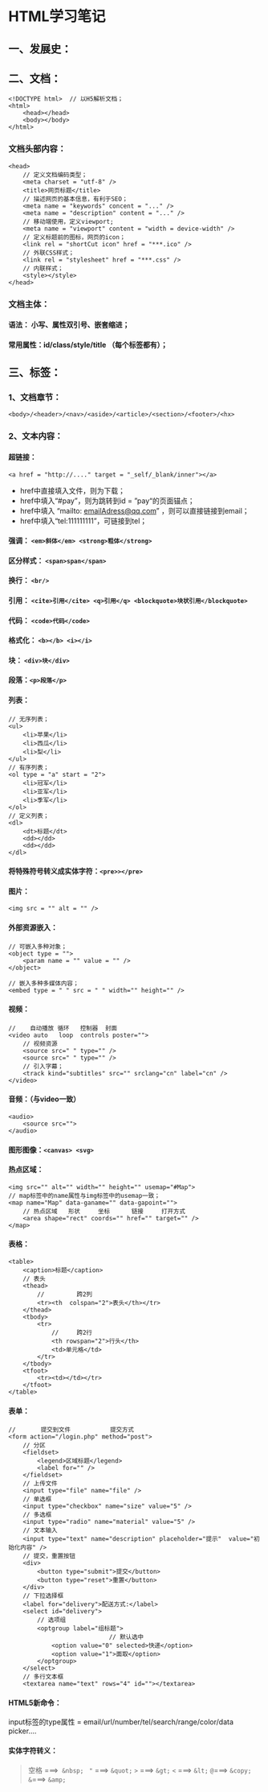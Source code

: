# HTML学习笔记

## 一、发展史：

## 二、文档：
	<!DOCTYPE html>  // 以H5解析文档；
	<html>
		<head></head>
		<body></body>
	</html>

### 文档头部内容：
	<head>
		// 定义文档编码类型；
		<meta charset = "utf-8" /> 
		<title>网页标题</title>
		// 描述网页的基本信息，有利于SEO；
		<meta name = "keywords" concent = "..." />
		<meta name = "description" content = "..." />
		// 移动端使用，定义viewport;
		<meta name = "viewport" content = "width = device-width" />
		// 定义标题前的图标，网页的icon；
		<link rel = "shortCut icon" href = "***.ico" />
		// 外联CSS样式；
		<link rel = "stylesheet" href = "***.css" />
		// 内联样式；
		<style></style>
	</head>

###  文档主体：
####  语法： 小写、属性双引号、嵌套缩进；
#### 常用属性：id/class/style/title （每个标签都有）；

##  三、标签：

### 1、文档章节：
	<body>/<header>/<nav>/<aside>/<article>/<section>/<footer>/<hx>

### 2、文本内容：

#### 超链接：
  `<a href = "http://...." target = "_self/_blank/inner"></a>`
  
* href中直接填入文件，则为下载；
* href中填入“#pay”，则为跳转到id = ”pay“的页面锚点；
* href中填入 “mailto: emailAdress@qq.com” ，则可以直接链接到email；
* href中填入“tel:111111111”，可链接到tel；

#### 强调： `<em>斜体</em> <strong>粗体</strong>`

#### 区分样式： `<span>span</span>`

#### 换行： `<br/>`

#### 引用： `<cite>引用</cite> <q>引用</q> <blockquote>块状引用</blockquote>`

#### 代码： `<code>代码</code>`

#### 格式化： `<b></b> <i></i>`

#### 块： `<div>块</div>`

#### 段落：`<p>段落</p>`

#### 列表：
	// 无序列表； 
	<ul>
		<li>苹果</li>
		<li>西瓜</li>
		<li>梨</li>
	</ul>
	// 有序列表； 
	<ol type = "a" start = "2">
		<li>冠军</li>
		<li>亚军</li>
		<li>季军</li>
	</ol>
	// 定义列表；
	<dl>
		<dt>标题</dt>
		<dd></dd>
		<dd></dd>
	</dl>

#### 将特殊符号转义成实体字符：`<pre>></pre>`

#### 图片：
	<img src = "" alt = "" />

#### 外部资源嵌入：
	// 可嵌入多种对象；
	<object type = "">
		<param name = "" value = "" />
	</object>
	
	// 嵌入多种多媒体内容；
	<embed type = " " src = " " width="" height="" />

#### 视频：
	//    自动播放 循环   控制器  封面
	<video auto   loop  controls poster="">
		// 视频资源
		<source src=" " type="" />
		<source src=" " type="" />
		// 引入字幕；
		<track kind="subtitles" src="" srclang="cn" label="cn" />
	</video>

#### 音频：（与video一致）
	<audio>
		<source src="">
	</audio>

#### 图形图像：`<canvas> <svg>`

#### 热点区域：
	<img src="" alt="" width="" height="" usemap="#Map">
	// map标签中的name属性与img标签中的usemap一致；
	<map name="Map" data-ganame="" data-gapoint="">
		// 热点区域   形状     坐标      链接     打开方式
		<area shape="rect" coords="" href="" target="" />
	</map>

#### 表格：
	<table>
		<caption>标题</caption>
		// 表头
		<thead>
			//         跨2列
			<tr><th  colspan="2">表头</th></tr>
		</thead>
		<tbody>
			<tr>
				//     跨2行
				<th rowspan="2">行头</th>
				<td>单元格</td>
			</tr>
		</tbody>
		<tfoot>
			<tr><td></td></tr>
		</tfoot>
	</table>

#### 表单：
	//       提交到文件           提交方式
	<form action="/login.php" method="post">
		// 分区
		<fieldset>
			<legend>区域标题</legend>
			<label for="" />
		</fieldset>
		// 上传文件
		<input type="file" name="file" />
		// 单选框
		<input type="checkbox" name="size" value="5" />
		// 多选框
		<input type="radio" name="material" value="5" />
		// 文本输入
		<input type="text" name="description" placeholder="提示"  value="初始化内容" />
		// 提交，重置按钮
		<div>
			<button type="submit">提交</button>
			<button type="reset">重置</button>
		</div>
		// 下拉选择框
		<label for="delivery">配送方式:</label>
		<select id="delivery">
			// 选项组
			<optgroup label="组标题">
								// 默认选中
				<option value="0" selected>快递</option>
				<option value="1">面取</option>
			</optgroup>
		</select>
		// 多行文本框
		<textarea name="text" rows="4" id=""></textarea>

#### HTML5新命令：

input标签的type属性 = email/url/number/tel/search/range/color/data picker....

#### 实体字符转义：

> 空格 ===>` &nbsp;`
>` "`       ===> `&quot;`
>`>` ===> `&gt;`
>`<` ===> `&lt;`
> `@`===> `&copy;`
> `&`===> `&amp;`
				

